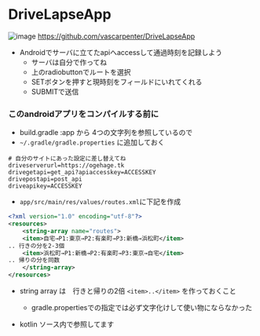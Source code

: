 # DriveLapseApp

![image](https://github.com/vascarpenter/DriveLapseApp/ss.jpg)
https://github.com/vascarpenter/DriveLapseApp

- Androidでサーバに立てたapiへaccessして通過時刻を記録しよう
  - サーバは自分で作ってね
  - 上のradiobuttonでルートを選択
  - SETボタンを押すと現時刻をフィールドにいれてくれる
  - SUBMITで送信

### このandroidアプリをコンパイルする前に

- build.gradle :app から 4つの文字列を参照しているので
- `~/.gradle/gradle.properties` に追加しておく


```
# 自分のサイトにあった設定に差し替えてね
driveserverurl=https://ogehage.tk
drivegetapi=get_api?apiaccesskey=ACCESSKEY
drivepostapi=post_api
driveapikey=ACCESSKEY
```

- `app/src/main/res/values/routes.xml`に下記を作成
```xml
<?xml version="1.0" encoding="utf-8"?>
<resources>
    <string-array name="routes">
    <item>自宅→P1:東京→P2:有楽町→P3:新橋→浜松町</item>
.. 行きの分を2-3個
    <item>浜松町→P1:新橋→P2:有楽町→P3:東京→自宅</item>
.. 帰りの分を同数
    </string-array>
</resources>
```
- string array は　行きと帰りの2倍 `<item>..</item>` を作っておくこと
  - gradle.propertiesでの指定では必ず文字化けして使い物にならなかった

- kotlin ソース内で参照してます
